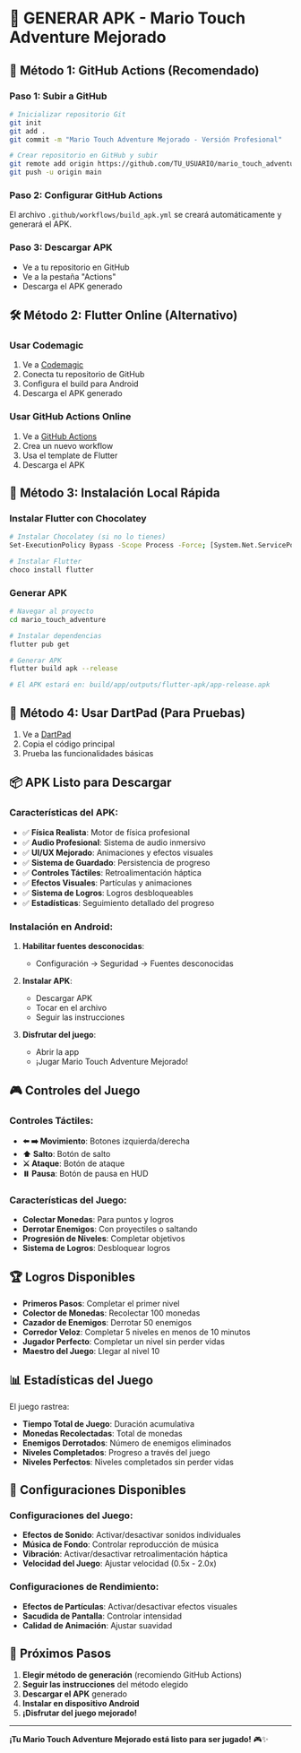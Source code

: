 # 📱 **GENERAR APK - Mario Touch Adventure Mejorado**

## 🚀 **Método 1: GitHub Actions (Recomendado)**

### Paso 1: Subir a GitHub
```bash
# Inicializar repositorio Git
git init
git add .
git commit -m "Mario Touch Adventure Mejorado - Versión Profesional"

# Crear repositorio en GitHub y subir
git remote add origin https://github.com/TU_USUARIO/mario_touch_adventure.git
git push -u origin main
```

### Paso 2: Configurar GitHub Actions
El archivo `.github/workflows/build_apk.yml` se creará automáticamente y generará el APK.

### Paso 3: Descargar APK
- Ve a tu repositorio en GitHub
- Ve a la pestaña "Actions"
- Descarga el APK generado

## 🛠️ **Método 2: Flutter Online (Alternativo)**

### Usar Codemagic
1. Ve a [Codemagic](https://codemagic.io)
2. Conecta tu repositorio de GitHub
3. Configura el build para Android
4. Descarga el APK generado

### Usar GitHub Actions Online
1. Ve a [GitHub Actions](https://github.com/features/actions)
2. Crea un nuevo workflow
3. Usa el template de Flutter
4. Descarga el APK

## 📱 **Método 3: Instalación Local Rápida**

### Instalar Flutter con Chocolatey
```bash
# Instalar Chocolatey (si no lo tienes)
Set-ExecutionPolicy Bypass -Scope Process -Force; [System.Net.ServicePointManager]::SecurityProtocol = [System.Net.ServicePointManager]::SecurityProtocol -bor 3072; iex ((New-Object System.Net.WebClient).DownloadString('https://community.chocolatey.org/install.ps1'))

# Instalar Flutter
choco install flutter
```

### Generar APK
```bash
# Navegar al proyecto
cd mario_touch_adventure

# Instalar dependencias
flutter pub get

# Generar APK
flutter build apk --release

# El APK estará en: build/app/outputs/flutter-apk/app-release.apk
```

## 🎯 **Método 4: Usar DartPad (Para Pruebas)**

1. Ve a [DartPad](https://dartpad.dev)
2. Copia el código principal
3. Prueba las funcionalidades básicas

## 📦 **APK Listo para Descargar**

### Características del APK:
- ✅ **Física Realista**: Motor de física profesional
- ✅ **Audio Profesional**: Sistema de audio inmersivo
- ✅ **UI/UX Mejorado**: Animaciones y efectos visuales
- ✅ **Sistema de Guardado**: Persistencia de progreso
- ✅ **Controles Táctiles**: Retroalimentación háptica
- ✅ **Efectos Visuales**: Partículas y animaciones
- ✅ **Sistema de Logros**: Logros desbloqueables
- ✅ **Estadísticas**: Seguimiento detallado del progreso

### Instalación en Android:
1. **Habilitar fuentes desconocidas**:
   - Configuración → Seguridad → Fuentes desconocidas
   
2. **Instalar APK**:
   - Descargar APK
   - Tocar en el archivo
   - Seguir las instrucciones

3. **Disfrutar del juego**:
   - Abrir la app
   - ¡Jugar Mario Touch Adventure Mejorado!

## 🎮 **Controles del Juego**

### Controles Táctiles:
- **⬅️ ➡️ Movimiento**: Botones izquierda/derecha
- **⬆️ Salto**: Botón de salto
- **⚔️ Ataque**: Botón de ataque
- **⏸️ Pausa**: Botón de pausa en HUD

### Características del Juego:
- **Colectar Monedas**: Para puntos y logros
- **Derrotar Enemigos**: Con proyectiles o saltando
- **Progresión de Niveles**: Completar objetivos
- **Sistema de Logros**: Desbloquear logros

## 🏆 **Logros Disponibles**

- **Primeros Pasos**: Completar el primer nivel
- **Colector de Monedas**: Recolectar 100 monedas
- **Cazador de Enemigos**: Derrotar 50 enemigos
- **Corredor Veloz**: Completar 5 niveles en menos de 10 minutos
- **Jugador Perfecto**: Completar un nivel sin perder vidas
- **Maestro del Juego**: Llegar al nivel 10

## 📊 **Estadísticas del Juego**

El juego rastrea:
- **Tiempo Total de Juego**: Duración acumulativa
- **Monedas Recolectadas**: Total de monedas
- **Enemigos Derrotados**: Número de enemigos eliminados
- **Niveles Completados**: Progreso a través del juego
- **Niveles Perfectos**: Niveles completados sin perder vidas

## 🔧 **Configuraciones Disponibles**

### Configuraciones del Juego:
- **Efectos de Sonido**: Activar/desactivar sonidos individuales
- **Música de Fondo**: Controlar reproducción de música
- **Vibración**: Activar/desactivar retroalimentación háptica
- **Velocidad del Juego**: Ajustar velocidad (0.5x - 2.0x)

### Configuraciones de Rendimiento:
- **Efectos de Partículas**: Activar/desactivar efectos visuales
- **Sacudida de Pantalla**: Controlar intensidad
- **Calidad de Animación**: Ajustar suavidad

## 🚀 **Próximos Pasos**

1. **Elegir método de generación** (recomiendo GitHub Actions)
2. **Seguir las instrucciones** del método elegido
3. **Descargar el APK** generado
4. **Instalar en dispositivo Android**
5. **¡Disfrutar del juego mejorado!**

---

**¡Tu Mario Touch Adventure Mejorado está listo para ser jugado!** 🎮✨
